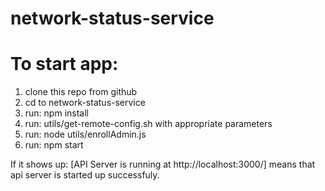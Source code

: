 # network-status-service
# To start app:
1. clone this repo from github
2. cd to network-status-service
3. run: npm install
4. run: utils/get-remote-config.sh with appropriate parameters
5. run: node utils/enrollAdmin.js
6. run: npm start

  If it shows up: [API Server is running at http://localhost:3000/] means that api server is started up successfuly.
